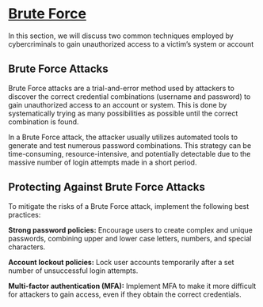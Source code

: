 # [Brute Force](https://www.youtube.com/watch?v=FzQcu9LYd_k&pp=ygUdYnJ1dGUgZm9yY2UgYXR0YWNrIGJ1cnAgc3VpdGU%3D)
In this section, we will discuss two common techniques employed by cybercriminals to gain unauthorized access to a victim’s system or account
## Brute Force Attacks
Brute Force attacks are a trial-and-error method used by attackers to discover the correct credential combinations (username and password) to gain unauthorized access to an account or system. This is done by systematically trying as many possibilities as possible until the correct combination is found.

In a Brute Force attack, the attacker usually utilizes automated tools to generate and test numerous password combinations. This strategy can be time-consuming, resource-intensive, and potentially detectable due to the massive number of login attempts made in a short period.

## Protecting Against Brute Force Attacks
To mitigate the risks of a Brute Force attack, implement the following best practices:

**Strong password policies:** Encourage users to create complex and unique passwords, combining upper and lower case letters, numbers, and special characters.


**Account lockout policies:** Lock user accounts temporarily after a set number of unsuccessful login attempts.

**Multi-factor authentication (MFA):** Implement MFA to make it more difficult for attackers to gain access, even if they obtain the correct credentials.